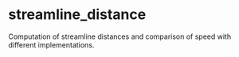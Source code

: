 streamline_distance
===================

Computation of streamline distances and comparison of speed with different implementations.
